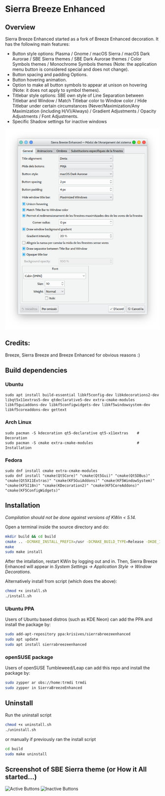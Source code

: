# Sierra Breeze Enhanced

## Overview

Sierra Breeze Enhanced started as a fork of Breeze Enhanced decoration. It has the following main features:

 * Button style options: Plasma / Gnome / macOS Sierra / macOS Dark Aurorae / SBE Sierra themes / SBE Dark Aurorae themes / Color Symbols themes / Monochrome Symbols themes (Note: the application menu button is considered special and does not change).
 * Button spacing and padding Options.
 * Button hovering animation.
 * Option to make all button symbols to appear at unison on hovering (Note: it does not apply to symbol themes).
 * Titlebar style options: SBE own style of Line Separation between Titlebar and Window / Match Titlebar color to Window color / Hide Titlebar under certain circumstances (Never/Maximization/Any Maximization (including H/V)/Always) / Gradient Adjustments / Opacity Adjustments / Font Adjustments.
 * Specific Shadow settings for inactive windows
 
 ![SBE Settings](screenshots/SBE_settings.png?raw=true "SBE Settings")

## Credits:

Breeze, Sierra Breeze and Breeze Enhanced for obvious reasons :)

## Build dependencies

### Ubuntu
``` shell
sudo apt install build-essential libkf5config-dev libkdecorations2-dev libqt5x11extras5-dev qtdeclarative5-dev extra-cmake-modules libkf5guiaddons-dev libkf5configwidgets-dev libkf5windowsystem-dev libkf5coreaddons-dev gettext
```

### Arch Linux
``` shell
sudo pacman -S kdecoration qt5-declarative qt5-x11extras    # Decoration
sudo pacman -S cmake extra-cmake-modules                    # Installation
```

### Fedora
``` shell
sudo dnf install cmake extra-cmake-modules
sudo dnf install "cmake(Qt5Core)" "cmake(Qt5Gui)" "cmake(Qt5DBus)" "cmake(Qt5X11Extras)" "cmake(KF5GuiAddons)" "cmake(KF5WindowSystem)" "cmake(KF5I18n)" "cmake(KDecoration2)" "cmake(KF5CoreAddons)" "cmake(KF5ConfigWidgets)"
```

## Installation

*Compilation should not be done against versions of KWin < 5.14.*

Open a terminal inside the source directory and do:
```sh
mkdir build && cd build
cmake .. -DCMAKE_INSTALL_PREFIX=/usr -DCMAKE_BUILD_TYPE=Release -DKDE_INSTALL_LIBDIR=lib -DBUILD_TESTING=OFF -DKDE_INSTALL_USE_QT_SYS_PATHS=ON
make
sudo make install
```
After the intallation, restart KWin by logging out and in. Then, Sierra Breeze Enhanced will appear in *System Settings &rarr; Application Style &rarr; Window Decorations*.

Alternatively install from script (which does the above):
```sh
chmod +x install.sh
./install.sh
```

### Ubuntu PPA

Users of Ubuntu based distros (such as KDE Neon) can add the PPA and install the package by:

```sh
sudo add-apt-repository ppa:krisives/sierrabreezeenhanced
sudo apt update
sudo apt install sierrabreezeenhanced
```

### openSUSE package

Users of openSUSE Tumbleweed/Leap can add this repo and install the package by:

```sh
sudo zypper ar obs://home:trmdi trmdi
sudo zypper in SierraBreezeEnhanced
```

## Uninstall

Run the uninstall script
```sh
chmod +x uninstall.sh
./uninstall.sh
```
or manually if previously ran the install script
```sh
cd build
sudo make uninstall
```

## Screenshot of SBE Sierra theme (or How it All started...)

![Active Buttons](screenshots/ActiveButtons.gif?raw=true "Active Buttons")
![Inactive Buttons](screenshots/InactiveButtons.gif?raw=true "Inactive Buttons")
